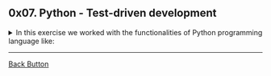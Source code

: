 ## 0x07. Python - Test-driven development

<details>
<summary>In this exercise we worked with the functionalities of Python programming language like: </summary>
<br>

- Unit test.
- doctest.

</details>

---

[Back Button](https://github.com/FatChicken277/holbertonschool-higher_level_programming)
